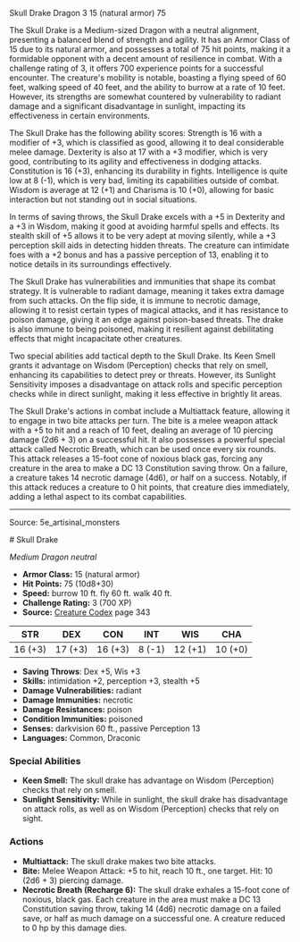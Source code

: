 <MonsterName/>Skull Drake</MonsterName>
<CreatureType/>Dragon</CreatureType>
<CR/>3</CR>
<AC/>15 (natural armor)</AC>
<HP/>75</HP>
<summary>The Skull Drake is a Medium-sized Dragon with a neutral alignment, presenting a balanced blend of strength and agility. It has an Armor Class of 15 due to its natural armor, and possesses a total of 75 hit points, making it a formidable opponent with a decent amount of resilience in combat. With a challenge rating of 3, it offers 700 experience points for a successful encounter. The creature's mobility is notable, boasting a flying speed of 60 feet, walking speed of 40 feet, and the ability to burrow at a rate of 10 feet. However, its strengths are somewhat countered by vulnerability to radiant damage and a significant disadvantage in sunlight, impacting its effectiveness in certain environments.</summary>

<detail>

The Skull Drake has the following ability scores: Strength is 16 with a modifier of +3, which is classified as good, allowing it to deal considerable melee damage. Dexterity is also at 17 with a +3 modifier, which is very good, contributing to its agility and effectiveness in dodging attacks. Constitution is 16 (+3), enhancing its durability in fights. Intelligence is quite low at 8 (-1), which is very bad, limiting its capabilities outside of combat. Wisdom is average at 12 (+1) and Charisma is 10 (+0), allowing for basic interaction but not standing out in social situations.

In terms of saving throws, the Skull Drake excels with a +5 in Dexterity and a +3 in Wisdom, making it good at avoiding harmful spells and effects. Its stealth skill of +5 allows it to be very adept at moving silently, while a +3 perception skill aids in detecting hidden threats. The creature can intimidate foes with a +2 bonus and has a passive perception of 13, enabling it to notice details in its surroundings effectively.

The Skull Drake has vulnerabilities and immunities that shape its combat strategy. It is vulnerable to radiant damage, meaning it takes extra damage from such attacks. On the flip side, it is immune to necrotic damage, allowing it to resist certain types of magical attacks, and it has resistance to poison damage, giving it an edge against poison-based threats. The drake is also immune to being poisoned, making it resilient against debilitating effects that might incapacitate other creatures.

Two special abilities add tactical depth to the Skull Drake. Its Keen Smell grants it advantage on Wisdom (Perception) checks that rely on smell, enhancing its capabilities to detect prey or threats. However, its Sunlight Sensitivity imposes a disadvantage on attack rolls and specific perception checks while in direct sunlight, making it less effective in brightly lit areas.

The Skull Drake's actions in combat include a Multiattack feature, allowing it to engage in two bite attacks per turn. The bite is a melee weapon attack with a +5 to hit and a reach of 10 feet, dealing an average of 10 piercing damage (2d6 + 3) on a successful hit. It also possesses a powerful special attack called Necrotic Breath, which can be used once every six rounds. This attack releases a 15-foot cone of noxious black gas, forcing any creature in the area to make a DC 13 Constitution saving throw. On a failure, a creature takes 14 necrotic damage (4d6), or half on a success. Notably, if this attack reduces a creature to 0 hit points, that creature dies immediately, adding a lethal aspect to its combat capabilities.</detail>



---

Source: 5e_artisinal_monsters

<statblock>
# Skull Drake

*Medium* *Dragon* *neutral*

- **Armor Class:** 15 (natural armor)
- **Hit Points:** 75 (10d8+30)
- **Speed:** burrow 10 ft. fly 60 ft. walk 40 ft.
- **Challenge Rating:** 3 (700 XP)
- **Source:** [Creature Codex](https://koboldpress.com/kpstore/product/creature-codex-for-5th-edition-dnd) page 343

| STR | DEX | CON | INT | WIS | CHA |
| --- | --- | --- | --- | --- | --- |
| 16 (+3) | 17 (+3) | 16 (+3) | 8 (-1) | 12 (+1) | 10 (+0) |

- **Saving Throws**: Dex +5, Wis +3
- **Skills:** intimidation +2, perception +3, stealth +5
- **Damage Vulnerabilities:** radiant
- **Damage Immunities:** necrotic
- **Damage Resistances:** poison
- **Condition Immunities:** poisoned
- **Senses:** darkvision 60 ft., passive Perception 13
- **Languages:** Common, Draconic

### Special Abilities

- **Keen Smell:** The skull drake has advantage on Wisdom (Perception) checks that rely on smell.
- **Sunlight Sensitivity:** While in sunlight, the skull drake has disadvantage on attack rolls, as well as on Wisdom (Perception) checks that rely on sight.

### Actions

- **Multiattack:** The skull drake makes two bite attacks.
- **Bite:** Melee Weapon Attack: +5 to hit, reach 10 ft., one target. Hit: 10 (2d6 + 3) piercing damage.
- **Necrotic Breath (Recharge 6):** The skull drake exhales a 15-foot cone of noxious, black gas. Each creature in the area must make a DC 13 Constitution saving throw, taking 14 (4d6) necrotic damage on a failed save, or half as much damage on a successful one. A creature reduced to 0 hp by this damage dies.


</statblock>


